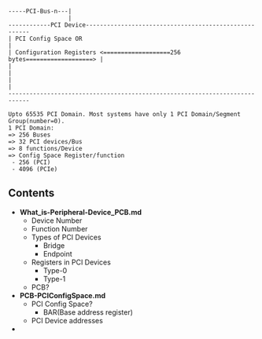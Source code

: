 ```
-----PCI-Bus-n---|
                 |
------------PCI Device------------------------------------------------------
| PCI Config Space OR                                                       |
| Configuration Registers <===================256 bytes===================> |
|                                                                           |
|                                                                           |
----------------------------------------------------------------------------

Upto 65535 PCI Domain. Most systems have only 1 PCI Domain/Segment Group(number=0).
1 PCI Domain:
=> 256 Buses
=> 32 PCI devices/Bus
=> 8 functions/Device
=> Config Space Register/function
 - 256 (PCI)
 - 4096 (PCIe)
```

## Contents
- **What_is-Peripheral-Device_PCB.md**
  - Device Number
  - Function Number
  - Types of PCI Devices
    - Bridge
    - Endpoint
  - Registers in PCI Devices
    - Type-0
    - Type-1
  - PCB?    
- **PCB-PCIConfigSpace.md**
  - PCI Config Space?
    - BAR(Base address register)
  - PCI Device addresses
- 
